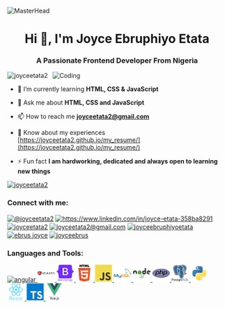 ![MasterHead](https://camo.githubusercontent.com/700f2ecd2ca652d02ff0705ebdf8c4ee71dfbbe0d67fc02950f84eb251242ab9/68747470733a2f2f666972656261736573746f726167652e676f6f676c65617069732e636f6d2f76302f622f666c6578692d636f64696e672e61707073706f742e636f6d2f6f2f64656d706769372d35323066386435662d363364342d343435332d383832322d6462633134396165323766382e6769663f616c743d6d6564696126746f6b656e3d39316330633762322d393363332d343032392d623031312d316138373033633537333064)

<h1 align="center">Hi 👋, I'm Joyce Ebruphiyo Etata</h1>
<h3 align="center">A Passionate Frontend Developer From Nigeria</h3>
<img align="right" alt="Coding" width="400" src="https://camo.githubusercontent.com/43f40790ae221a2a38429be5b43db53986f58c914a12e51b32f9f811eb091428/68747470733a2f2f6d65646961312e67697068792e636f6d2f6d656469612f50493351474b464e36585a55434d4d714a6d2f67697068792e6769663f6369643d65636630356534376f3267676f6c36326f387362653633757235747239306a327676337a37637337616d34696638396b267269643d67697068792e6769662663743d67"/>
<p align="left"> <img src="https://komarev.com/ghpvc/?username=joyceetata2&label=Profile%20views&color=0e75b6&style=flat" alt="joyceetata2" /> </p>

- 🌱 I’m currently learning **HTML, CSS & JavaScript**

- 💬 Ask me about **HTML, CSS and JavaScript**

- 📫 How to reach me **joyceetata2@gmail.com**

- 📄 Know about my experiences [https://joyceetata2.github.io/my_resume/](https://joyceetata2.github.io/my_resume/)

- ⚡ Fun fact **I am hardworking, dedicated and always open to learning new things**
<p align="left"> <a href="https://github.com/ryo-ma/github-profile-trophy"><img src="https://github-profile-trophy.vercel.app/?username=joyceetata2" alt="joyceetata2" /></a> </p>

<h3 align="left">Connect with me:</h3>
<p align="left">
<a href="https://codepen.io/@joyceetata2" target="blank"><img align="center" src="https://raw.githubusercontent.com/rahuldkjain/github-profile-readme-generator/master/src/images/icons/Social/codepen.svg" alt="@joyceetata2" height="30" width="40" /></a>
<a href="https://linkedin.com/in/https://www.linkedin.com/in/joyce-etata-358ba8291" target="blank"><img align="center" src="https://raw.githubusercontent.com/rahuldkjain/github-profile-readme-generator/master/src/images/icons/Social/linked-in-alt.svg" alt="https://www.linkedin.com/in/joyce-etata-358ba8291" height="30" width="40" /></a>
<a href="https://stackoverflow.com/users/joyceetata2" target="blank"><img align="center" src="https://raw.githubusercontent.com/rahuldkjain/github-profile-readme-generator/master/src/images/icons/Social/stack-overflow.svg" alt="joyceetata2" height="30" width="40" /></a>
<a href="https://codesandbox.com/joyceetata2@gmail.com" target="blank"><img align="center" src="https://raw.githubusercontent.com/rahuldkjain/github-profile-readme-generator/master/src/images/icons/Social/codesandbox.svg" alt="joyceetata2@gmail.com" height="30" width="40" /></a>
<a href="https://kaggle.com/joyceebruphiyoetata" target="blank"><img align="center" src="https://raw.githubusercontent.com/rahuldkjain/github-profile-readme-generator/master/src/images/icons/Social/kaggle.svg" alt="joyceebruphiyoetata" height="30" width="40" /></a>
<a href="https://fb.com/ebrus joyce" target="blank"><img align="center" src="https://raw.githubusercontent.com/rahuldkjain/github-profile-readme-generator/master/src/images/icons/Social/facebook.svg" alt="ebrus joyce" height="30" width="40" /></a>
<a href="https://instagram.com/joyceebrus" target="blank"><img align="center" src="https://raw.githubusercontent.com/rahuldkjain/github-profile-readme-generator/master/src/images/icons/Social/instagram.svg" alt="joyceebrus" height="30" width="40" /></a>
</p>

<h3 align="left">Languages and Tools:</h3>
<p align="left"> <a href="https://angular.io" target="_blank" rel="noreferrer"> <img src="https://angular.io/assets/images/logos/angular/angular.svg" alt="angular" width="40" height="40"/> </a> <a href="https://angular.io" target="_blank" rel="noreferrer"> <img src="https://raw.githubusercontent.com/devicons/devicon/master/icons/angularjs/angularjs-original-wordmark.svg" alt="angularjs" width="40" height="40"/> </a> <a href="https://getbootstrap.com" target="_blank" rel="noreferrer"> <img src="https://raw.githubusercontent.com/devicons/devicon/master/icons/bootstrap/bootstrap-plain-wordmark.svg" alt="bootstrap" width="40" height="40"/> </a> <a href="https://www.w3.org/html/" target="_blank" rel="noreferrer"> <img src="https://raw.githubusercontent.com/devicons/devicon/master/icons/html5/html5-original-wordmark.svg" alt="html5" width="40" height="40"/> </a> <a href="https://developer.mozilla.org/en-US/docs/Web/JavaScript" target="_blank" rel="noreferrer"> <img src="https://raw.githubusercontent.com/devicons/devicon/master/icons/javascript/javascript-original.svg" alt="javascript" width="40" height="40"/> </a> <a href="https://www.mysql.com/" target="_blank" rel="noreferrer"> <img src="https://raw.githubusercontent.com/devicons/devicon/master/icons/mysql/mysql-original-wordmark.svg" alt="mysql" width="40" height="40"/> </a> <a href="https://nodejs.org" target="_blank" rel="noreferrer"> <img src="https://raw.githubusercontent.com/devicons/devicon/master/icons/nodejs/nodejs-original-wordmark.svg" alt="nodejs" width="40" height="40"/> </a> <a href="https://www.php.net" target="_blank" rel="noreferrer"> <img src="https://raw.githubusercontent.com/devicons/devicon/master/icons/php/php-original.svg" alt="php" width="40" height="40"/> </a> <a href="https://www.postgresql.org" target="_blank" rel="noreferrer"> <img src="https://raw.githubusercontent.com/devicons/devicon/master/icons/postgresql/postgresql-original-wordmark.svg" alt="postgresql" width="40" height="40"/> </a> <a href="https://www.python.org" target="_blank" rel="noreferrer"> <img src="https://raw.githubusercontent.com/devicons/devicon/master/icons/python/python-original.svg" alt="python" width="40" height="40"/> </a> <a href="https://reactjs.org/" target="_blank" rel="noreferrer"> <img src="https://raw.githubusercontent.com/devicons/devicon/master/icons/react/react-original-wordmark.svg" alt="react" width="40" height="40"/> </a> <a href="https://www.typescriptlang.org/" target="_blank" rel="noreferrer"> <img src="https://raw.githubusercontent.com/devicons/devicon/master/icons/typescript/typescript-original.svg" alt="typescript" width="40" height="40"/> </a> <a href="https://vuejs.org/" target="_blank" rel="noreferrer"> <img src="https://raw.githubusercontent.com/devicons/devicon/master/icons/vuejs/vuejs-original-wordmark.svg" alt="vuejs" width="40" height="40"/> </a> </p>
